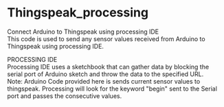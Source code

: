 # Thingspeak_processing                                                                                                             
Connect Arduino to Thingspeak using processing IDE                                                                                  
This code is used to send any sensor values received from Arduino to Thingspeak using processing IDE.                                                                                            
                                                                                                                                          
PROCESSING IDE                                                                                                                                
Processing IDE uses a sketchbook that can gather data by blocking the serial port of Arduino sketch and throw the data to the specified URL.                                                                                                                                
Note: Arduino Code provided here is sends current sensor values to thingspeak. Processing will look for the keyword "begin" sent to the Serial port and passes the consecutive values. 
